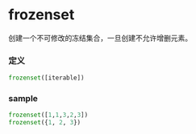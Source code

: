 # frozenset
创建一个不可修改的冻结集合，一旦创建不允许增删元素。


### 定义
```python
frozenset([iterable])
```


### sample
```python
frozenset([1,1,3,2,3])
frozenset({1, 2, 3})
```
